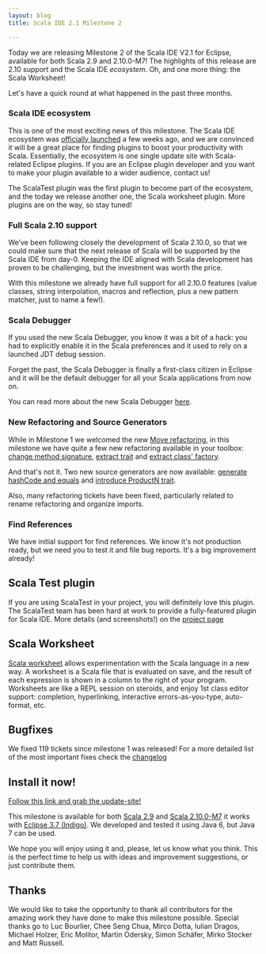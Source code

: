 ```yaml
---
layout: blog
title: Scala IDE 2.1 Milestone 2

---
```


Today we are releasing Milestone 2 of the Scala IDE V2.1 for Eclipse, available for both 
Scala 2.9 and 2.10.0-M7! The highlights of this release are 2.10 support and the Scala IDE
*ecosystem*. Oh, and one more thing: the Scala Worksheet!

Let's have a quick round at what happened in the past three months.

### Scala IDE ecosystem

This is one of the most exciting news of this milestone. The Scala IDE ecosystem was 
[officially launched](http://scala-ide.org/blog/scalatest-ecosystem.html) a few weeks ago, and 
we are convinced it will be a great place for finding plugins to boost your productivity with 
Scala. Essentially, the ecosystem is one single update site with Scala-related Eclipse plugins.
If you are an Eclipse plugin developer and you want to make your plugin available to a wider
audience, contact us!

The ScalaTest plugin was the first plugin to become part of the ecosystem, and the today we
release another one, the Scala worksheet plugin. More plugins are on the way, so stay tuned!

### Full Scala 2.10 support

We’ve been following closely the development of Scala 2.10.0, so that we could make sure that 
the next release of Scala will be supported by the Scala IDE from day-0. Keeping the IDE 
aligned with Scala development has proven to be challenging, but the investment was worth 
the price. 

With this milestone we already have full support for all 2.10.0 features (value classes, 
string interpolation, macros and reflection, plus a new pattern matcher, just to name a few!).

### Scala Debugger

If you used the new Scala Debugger, you know it was a bit of a hack: you had to explicitly 
enable it in the Scala preferences and it used to rely on a launched JDT debug session. 

Forget the past, the Scala Debugger is finally a first-class citizen in Eclipse and it will 
be the default debugger for all your Scala applications from now on.

You can read more about the new Scala Debugger [here][scala-debugger].

### New Refactoring and Source Generators

While in Milestone 1 we welcomed the new [Move refactoring][move-refactoring], in this 
milestone we have quite a few new refactoring available in your toolbox: 
[change method signature][method-signature-refactoring], [extract trait][extract-trait-refactoring] 
and [extract class' factory][move-constructor]. 

And that's not it. Two new source generators are now available: [generate hashCode and equals][hashcode-equals] 
and [introduce ProductN trait][productN-trait].

Also, many refactoring tickets have been fixed, particularly related to rename refactoring and organize imports.

### Find References

We have initial support for find references. We know it's not production ready, but we need you to 
test it and file bug reports. It's a big improvement already!


## Scala Test plugin

If you are using ScalaTest in your project, you will definitely love this plugin. The ScalaTest team has
been hard at work to provide a fully-featured plugin for Scala IDE. More details (and screenshots!) on
the [project page](https://github.com/scalatest/scalatest-eclipse-plugin)

## Scala Worksheet

[Scala worksheet][worksheet] allows experimentation with the Scala language in a new way. A worksheet is a Scala file that is evaluated on save, and the result of each expression is shown in a column to the right of your program. Worksheets are like a REPL session on steroids, and enjoy 1st class editor support: completion, hyperlinking, interactive errors-as-you-type, auto-format, etc.

## Bugfixes

We fixed 119 tickets since milestone 1 was released! For a more detailed list of the most important fixes check the [changelog][changelog]

## Install it now!

[Follow this link and grab the update-site!][milestone-download]

This milestone is available for both [Scala 2.9][scala-29] and [Scala 2.10.0-M7][scala-2.10-m7] it works with 
[Eclipse 3.7 (Indigo)][indigo]. We developed and tested it using Java 6, but Java 7 can be used.

We hope you will enjoy using it and, please, let us know what you think. This is the perfect time to help us 
with ideas and improvement suggestions, or just contribute them.

## Thanks

We would like to take the opportunity to thank all contributors for the amazing work they have done 
to make this milestone possible. Special thanks go to Luc Bourlier, Chee Seng Chua, Mirco Dotta, 
Iulian Dragos, Michael Holzer, Eric Molitor, Martin Odersky, Simon Schäfer, Mirko Stocker and Matt Russell.


[ide-java7]: /blog/java-7.html
[indigo]: http://www.eclipse.org/downloads/packages/release/indigo/sr2
[roadmap]: /docs/dev/roadmap.html

[scala-debugger]: docs/helium/features/scaladebugger/index.html
[move-refactoring]: docs/helium/features/new-refactoring/index.html#move-class-object-or-trait-refactoring
[method-signature-refactoring]: docs/helium/features/new-refactoring/index.html#method-signature-refactorings
[extract-trait-refactoring]: docs/helium/features/new-refactoring/index.html#Extract_trait
[move-constructor]: docs/helium/features/new-refactoring/index.html#Move_constructor_to_companion_object
[hashcode-equals]: docs/helium/features/source-generators/index.html#Generate_hashCode_and_equals
[productN-trait]: docs/helium/features/source-generators/index.html#Introduce_ProductN_trait
[milestone-download]: /download/milestone.html
[scala-29]: http://www.scala-lang.org/downloads
[scala-2.10-m7]: http://www.scala-lang.org/node/12797
[worksheet]: http://github.com/scala-ide/scala-worksheet
[changelog]: http://scala-ide.org/docs/changelog.html

